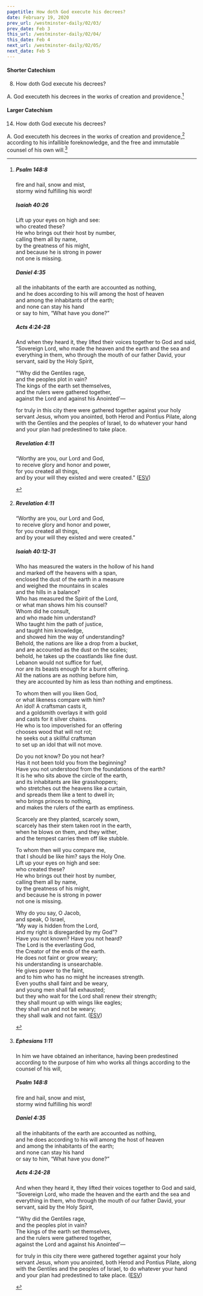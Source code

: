 ```yaml
---
pagetitle: How doth God execute his decrees?
date: February 19, 2020
prev_url: /westminster-daily/02/03/
prev_date: Feb 3
this_url: /westminster-daily/02/04/
this_date: Feb 4
next_url: /westminster-daily/02/05/
next_date: Feb 5
---
```


#### Shorter Catechism

8. How doth God execute his decrees?

A. God executeth his decrees in the works of creation and providence.[^fnref:wsc1]


[^fnref:wsc1]: <div class="esv"><h5>Psalm 148:8</h5> <div class="esv-text"><div class="block-indent"> <p class="line-group" id="p19148008.01-1">fire and hail, snow and mist,<br /> <span class="indent"></span>stormy wind fulfilling his word!</p> </div> </div><h5>Isaiah 40:26</h5> <div class="esv-text"><div class="block-indent"> <p class="line-group" id="p23040026.01-2">Lift up your eyes on high and see:<br /> <span class="indent"></span>who created these?<br /> He who brings out their host by number,<br /> <span class="indent"></span>calling them all by name,<br /> by the greatness of his might,<br /> <span class="indent"></span>and because he is strong in power<br /> <span class="indent"></span>not one is missing.</p> </div> </div><h5>Daniel 4:35</h5> <div class="esv-text"><div class="block-indent"> <p class="line-group" id="p27004035.01-3">all the inhabitants of the earth are accounted as nothing,<br /> <span class="indent"></span>and he does according to his will among the host of heaven<br /> <span class="indent"></span>and among the inhabitants of the earth;<br /> and none can stay his hand<br /> <span class="indent"></span>or say to him, &#8220;What have you done?&#8221;</p> </div> </div><h5>Acts 4:24-28</h5> <div class="esv-text"><p id="p44004024.01-4">And when they heard it, they lifted their voices together to God and said, &#8220;Sovereign Lord, who made the heaven and the earth and the sea and everything in them, who through the mouth of our father David, your servant, said by the Holy Spirit,</p> <div class="block-indent"> <p class="line-group" id="p44004025.16-4">&#8220;&#8216;Why did the Gentiles rage,<br /> <span class="indent"></span>and the peoples plot in vain?<br />  The kings of the earth set themselves,<br /> <span class="indent"></span>and the rulers were gathered together,<br /> <span class="indent"></span>against the Lord and against his Anointed&#8217;&#8212;</p> </div>  <p class="same-paragraph" id="p44004027.01-4">for truly in this city there were gathered together against your holy servant Jesus, whom you anointed, both Herod and Pontius Pilate, along with the Gentiles and the peoples of Israel, to do whatever your hand and your plan had predestined to take place.</p> </div><h5>Revelation 4:11</h5> <div class="esv-text"><div class="block-indent"> <p class="line-group" id="p66004011.01-5">&#8220;Worthy are you, our Lord and God,<br /> <span class="indent"></span>to receive glory and honor and power,<br /> for you created all things,<br /> <span class="indent"></span>and by your will they existed and were created.&#8221;  (<a href="http://www.esv.org" class="copyright">ESV</a>)</p> </div> </div> </div>


#### Larger Catechism

14. How doth God execute his decrees?

A. God executeth his decrees in the works of creation and providence,[^fnref:wlc1] according to his infallible foreknowledge, and the free and immutable counsel of his own will.[^fnref:wlc2]


[^fnref:wlc1]: <div class="esv"><h5>Revelation 4:11</h5> <div class="esv-text"><div class="block-indent"> <p class="line-group" id="p66004011.01-1">&#8220;Worthy are you, our Lord and God,<br /> <span class="indent"></span>to receive glory and honor and power,<br /> for you created all things,<br /> <span class="indent"></span>and by your will they existed and were created.&#8221;</p> </div> </div><h5>Isaiah 40:12-31</h5> <div class="esv-text"><div class="block-indent"> <p class="line-group" id="p23040012.01-2">Who has measured the waters in the hollow of his hand<br /> <span class="indent"></span>and marked off the heavens with a span,<br /> enclosed the dust of the earth in a measure<br /> <span class="indent"></span>and weighed the mountains in scales<br /> <span class="indent"></span>and the hills in a balance?<br />  Who has measured the Spirit of the <span class="small-caps">Lord</span>,<br /> <span class="indent"></span>or what man shows him his counsel?<br />  Whom did he consult,<br /> <span class="indent"></span>and who made him understand?<br /> Who taught him the path of justice,<br /> <span class="indent"></span>and taught him knowledge,<br /> <span class="indent"></span>and showed him the way of understanding?<br />  Behold, the nations are like a drop from a bucket,<br /> <span class="indent"></span>and are accounted as the dust on the scales;<br /> <span class="indent"></span>behold, he takes up the coastlands like fine dust.<br />  Lebanon would not suffice for fuel,<br /> <span class="indent"></span>nor are its beasts enough for a burnt offering.<br />  All the nations are as nothing before him,<br /> <span class="indent"></span>they are accounted by him as less than nothing and emptiness.</p>  <p class="line-group" id="p23040018.01-2">To whom then will you liken God,<br /> <span class="indent"></span>or what likeness compare with him?<br />  An idol! A craftsman casts it,<br /> <span class="indent"></span>and a goldsmith overlays it with gold<br /> <span class="indent"></span>and casts for it silver chains.<br />  He who is too impoverished for an offering<br /> <span class="indent"></span>chooses wood that will not rot;<br /> he seeks out a skillful craftsman<br /> <span class="indent"></span>to set up an idol that will not move.</p>  <p class="line-group" id="p23040021.01-2">Do you not know? Do you not hear?<br /> <span class="indent"></span>Has it not been told you from the beginning?<br /> <span class="indent"></span>Have you not understood from the foundations of the earth?<br />  It is he who sits above the circle of the earth,<br /> <span class="indent"></span>and its inhabitants are like grasshoppers;<br /> who stretches out the heavens like a curtain,<br /> <span class="indent"></span>and spreads them like a tent to dwell in;<br />  who brings princes to nothing,<br /> <span class="indent"></span>and makes the rulers of the earth as emptiness.</p>  <p class="line-group" id="p23040024.01-2">Scarcely are they planted, scarcely sown,<br /> <span class="indent"></span>scarcely has their stem taken root in the earth,<br /> when he blows on them, and they wither,<br /> <span class="indent"></span>and the tempest carries them off like stubble.</p>  <p class="line-group" id="p23040025.01-2">To whom then will you compare me,<br /> <span class="indent"></span>that I should be like him? says the Holy One.<br />  Lift up your eyes on high and see:<br /> <span class="indent"></span>who created these?<br /> He who brings out their host by number,<br /> <span class="indent"></span>calling them all by name,<br /> by the greatness of his might,<br /> <span class="indent"></span>and because he is strong in power<br /> <span class="indent"></span>not one is missing.</p>  <p class="line-group" id="p23040027.01-2">Why do you say, O Jacob,<br /> <span class="indent"></span>and speak, O Israel,<br /> &#8220;My way is hidden from the <span class="small-caps">Lord</span>,<br /> <span class="indent"></span>and my right is disregarded by my God&#8221;?<br />  Have you not known? Have you not heard?<br /> The <span class="small-caps">Lord</span> is the everlasting God,<br /> <span class="indent"></span>the Creator of the ends of the earth.<br /> He does not faint or grow weary;<br /> <span class="indent"></span>his understanding is unsearchable.<br />  He gives power to the faint,<br /> <span class="indent"></span>and to him who has no might he increases strength.<br />  Even youths shall faint and be weary,<br /> <span class="indent"></span>and young men shall fall exhausted;<br />  but they who wait for the <span class="small-caps">Lord</span> shall renew their strength;<br /> <span class="indent"></span>they shall mount up with wings like eagles;<br /> they shall run and not be weary;<br /> <span class="indent"></span>they shall walk and not faint.  (<a href="http://www.esv.org" class="copyright">ESV</a>)</p> </div> </div> </div>

[^fnref:wlc2]: <div class="esv"><h5>Ephesians 1:11</h5> <div class="esv-text"><p id="p49001011.01-1">In him we have obtained an inheritance, having been predestined according to the purpose of him who works all things according to the counsel of his will,</p> </div><h5>Psalm 148:8</h5> <div class="esv-text"><div class="block-indent"> <p class="line-group" id="p19148008.01-2">fire and hail, snow and mist,<br /> <span class="indent"></span>stormy wind fulfilling his word!</p> </div> </div><h5>Daniel 4:35</h5> <div class="esv-text"><div class="block-indent"> <p class="line-group" id="p27004035.01-3">all the inhabitants of the earth are accounted as nothing,<br /> <span class="indent"></span>and he does according to his will among the host of heaven<br /> <span class="indent"></span>and among the inhabitants of the earth;<br /> and none can stay his hand<br /> <span class="indent"></span>or say to him, &#8220;What have you done?&#8221;</p> </div> </div><h5>Acts 4:24-28</h5> <div class="esv-text"><p id="p44004024.01-4">And when they heard it, they lifted their voices together to God and said, &#8220;Sovereign Lord, who made the heaven and the earth and the sea and everything in them, who through the mouth of our father David, your servant, said by the Holy Spirit,</p> <div class="block-indent"> <p class="line-group" id="p44004025.16-4">&#8220;&#8216;Why did the Gentiles rage,<br /> <span class="indent"></span>and the peoples plot in vain?<br />  The kings of the earth set themselves,<br /> <span class="indent"></span>and the rulers were gathered together,<br /> <span class="indent"></span>against the Lord and against his Anointed&#8217;&#8212;</p> </div>  <p class="same-paragraph" id="p44004027.01-4">for truly in this city there were gathered together against your holy servant Jesus, whom you anointed, both Herod and Pontius Pilate, along with the Gentiles and the peoples of Israel, to do whatever your hand and your plan had predestined to take place.  (<a href="http://www.esv.org" class="copyright">ESV</a>)</p> </div> </div>

